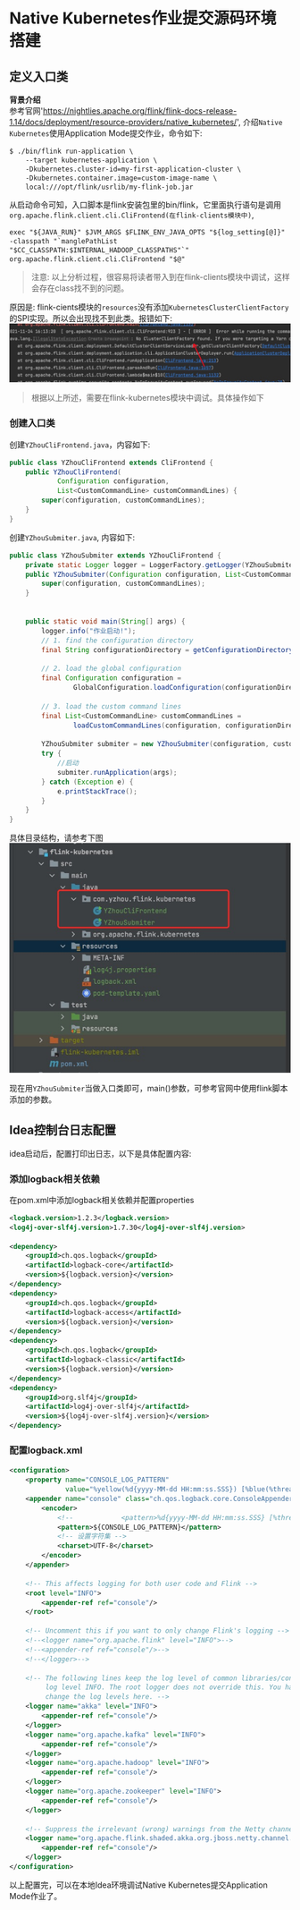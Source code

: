 # Native Kubernetes作业提交源码环境搭建

## 定义入口类

**背景介绍**        
参考官网'https://nightlies.apache.org/flink/flink-docs-release-1.14/docs/deployment/resource-providers/native_kubernetes/', 介绍`Native Kubernetes`使用Application Mode提交作业，命令如下: 
```shell
$ ./bin/flink run-application \
    --target kubernetes-application \
    -Dkubernetes.cluster-id=my-first-application-cluster \
    -Dkubernetes.container.image=custom-image-name \
    local:///opt/flink/usrlib/my-flink-job.jar
```
从启动命令可知，入口脚本是flink安装包里的bin/flink，它里面执行语句是调用`org.apache.flink.client.cli.CliFrontend(在flink-clients模块中)`,  

```shell
exec "${JAVA_RUN}" $JVM_ARGS $FLINK_ENV_JAVA_OPTS "${log_setting[@]}" -classpath "`manglePathList "$CC_CLASSPATH:$INTERNAL_HADOOP_CLASSPATHS"`" org.apache.flink.client.cli.CliFrontend "$@"
```

>注意: 以上分析过程，很容易将读者带入到在flink-clients模块中调试，这样会存在class找不到的问题。     

原因是: flink-cients模块的`resources`没有添加`KubernetesClusterClientFactory`的SPI实现。所以会出现找不到此类。报错如下:   
![NativeKubernetesDebugEnv01](images/NativeKubernetesDebugEnv01.jpg)    


>根据以上所述，需要在flink-kubernetes模块中调试。具体操作如下   

### 创建入口类
创建`YZhouCliFrontend.java`，内容如下:  
```java
public class YZhouCliFrontend extends CliFrontend {
    public YZhouCliFrontend(
            Configuration configuration,
            List<CustomCommandLine> customCommandLines) {
        super(configuration, customCommandLines);
    }
}
```     
创建`YZhouSubmiter.java`, 内容如下: 
```java
public class YZhouSubmiter extends YZhouCliFrontend {
    private static Logger logger = LoggerFactory.getLogger(YZhouSubmiter.class);
    public YZhouSubmiter(Configuration configuration, List<CustomCommandLine> customCommandLines) {
        super(configuration, customCommandLines);
    }


    public static void main(String[] args) {
        logger.info("作业启动!");
        // 1. find the configuration directory
        final String configurationDirectory = getConfigurationDirectoryFromEnv();

        // 2. load the global configuration
        final Configuration configuration =
                GlobalConfiguration.loadConfiguration(configurationDirectory);

        // 3. load the custom command lines
        final List<CustomCommandLine> customCommandLines =
                loadCustomCommandLines(configuration, configurationDirectory);

        YZhouSubmiter submiter = new YZhouSubmiter(configuration, customCommandLines);
        try {
            //启动
            submiter.runApplication(args);
        } catch (Exception e) {
            e.printStackTrace();
        }
    }
}
```     

具体目录结构，请参考下图    
![NativeKubernetesDebugEnv02](images/NativeKubernetesDebugEnv02.jpg)    

现在用`YZhouSubmiter`当做入口类即可，main()参数，可参考官网中使用flink脚本添加的参数。


## Idea控制台日志配置
idea启动后，配置打印出日志，以下是具体配置内容: 

### 添加logback相关依赖
在pom.xml中添加logback相关依赖并配置properties
```xml
<logback.version>1.2.3</logback.version>
<log4j-over-slf4j.version>1.7.30</log4j-over-slf4j.version>

<dependency>
    <groupId>ch.qos.logback</groupId>
    <artifactId>logback-core</artifactId>
    <version>${logback.version}</version>
</dependency>
<dependency>
    <groupId>ch.qos.logback</groupId>
    <artifactId>logback-access</artifactId>
    <version>${logback.version}</version>
</dependency>
<dependency>
    <groupId>ch.qos.logback</groupId>
    <artifactId>logback-classic</artifactId>
    <version>${logback.version}</version>
</dependency>
<dependency>
    <groupId>org.slf4j</groupId>
    <artifactId>log4j-over-slf4j</artifactId>
    <version>${log4j-over-slf4j.version}</version>
</dependency>
```

### 配置logback.xml 
```xml
<configuration>
	<property name="CONSOLE_LOG_PATTERN"
			  value="%yellow(%d{yyyy-MM-dd HH:mm:ss.SSS}) [%blue(%thread)] %highlight(%-5level) %green(%logger{60}) %blue(%file:%line) %X{sourceThread} - %cyan(%msg%n)"/>
	<appender name="console" class="ch.qos.logback.core.ConsoleAppender">
		<encoder>
			<!--            <pattern>%d{yyyy-MM-dd HH:mm:ss.SSS} [%thread] %-5level %logger{60} %X{sourceThread} - %msg%n</pattern>-->
			<pattern>${CONSOLE_LOG_PATTERN}</pattern>
			<!-- 设置字符集 -->
			<charset>UTF-8</charset>
		</encoder>
	</appender>

	<!-- This affects logging for both user code and Flink -->
	<root level="INFO">
		<appender-ref ref="console"/>
	</root>

	<!-- Uncomment this if you want to only change Flink's logging -->
	<!--<logger name="org.apache.flink" level="INFO">-->
	<!--<appender-ref ref="console"/>-->
	<!--</logger>-->

	<!-- The following lines keep the log level of common libraries/connectors on
		 log level INFO. The root logger does not override this. You have to manually
		 change the log levels here. -->
	<logger name="akka" level="INFO">
		<appender-ref ref="console"/>
	</logger>
	<logger name="org.apache.kafka" level="INFO">
		<appender-ref ref="console"/>
	</logger>
	<logger name="org.apache.hadoop" level="INFO">
		<appender-ref ref="console"/>
	</logger>
	<logger name="org.apache.zookeeper" level="INFO">
		<appender-ref ref="console"/>
	</logger>

	<!-- Suppress the irrelevant (wrong) warnings from the Netty channel handler -->
	<logger name="org.apache.flink.shaded.akka.org.jboss.netty.channel.DefaultChannelPipeline" level="ERROR">
		<appender-ref ref="console"/>
	</logger>
</configuration>
``` 

以上配置完，可以在本地Idea环境调试Native Kubernetes提交Application Mode作业了。     